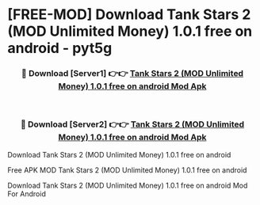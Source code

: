 # [FREE-MOD] Download Tank Stars 2 (MOD Unlimited Money) 1.0.1 free on android - pyt5g


<div align="center">
<h3>🔴 Download [Server1] 👉👉 <a href="https://apk-comot.site?title=Tank_Stars_2_(MOD_Unlimited_Money)_1.0.1_free_on_android">Tank Stars 2 (MOD Unlimited Money) 1.0.1 free on android Mod Apk</a></h3><br>

<h3>🔴 Download [Server2] 👉👉 <a href="https://apk-comot.site?title=Tank_Stars_2_(MOD_Unlimited_Money)_1.0.1_free_on_android">Tank Stars 2 (MOD Unlimited Money) 1.0.1 free on android Mod Apk</a></h3>
</div>



Download Tank Stars 2 (MOD Unlimited Money) 1.0.1 free on android 

Free APK MOD Tank Stars 2 (MOD Unlimited Money) 1.0.1 free on android 

Download Tank Stars 2 (MOD Unlimited Money) 1.0.1 free on android Mod For Android
